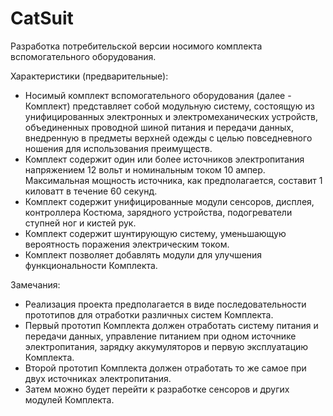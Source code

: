 # CatSuit
Разработка потребительской версии носимого комплекта вспомогательного оборудования.

Характеристики (предварительные):
 - Носимый комплект вспомогательного оборудования (далее - Комплект) представляет собой модульную систему, состоящую из унифицированных электронных и электромеханических устройств, объединенных проводной шиной питания и передачи данных, внедренную в предметы верхней одежды с целью повседневного ношения для использования преимуществ.
 - Комплект содержит один или более источников электропитания напряжением 12 вольт и номинальным током 10 ампер. Максимальная мощность источника, как предполагается, составит 1 киловатт в течение 60 секунд.
 - Комплект содержит унифицированные модули сенсоров, дисплея, контроллера Костюма, зарядного устройства, подогреватели ступней ног и кистей рук.
 - Комплект содержит шунтирующую систему, уменьшающую вероятность поражения электрическим током.
 - Комплект позволяет добавлять модули для улучшения функциональности Комплекта.  

Замечания:
- Реализация проекта предполагается в виде последовательности прототипов для отработки различных систем Комплекта.
- Первый прототип Комплекта должен отработать систему питания и передачи данных, управление питанием при одном источнике электропитания, зарядку аккумуляторов и первую эксплуатацию Комплекта. 
- Второй прототип Комплекта должен отработать то же самое при двух источниках электропитания.
- Затем можно будет перейти к разработке сенсоров и других модулей Комплекта.
